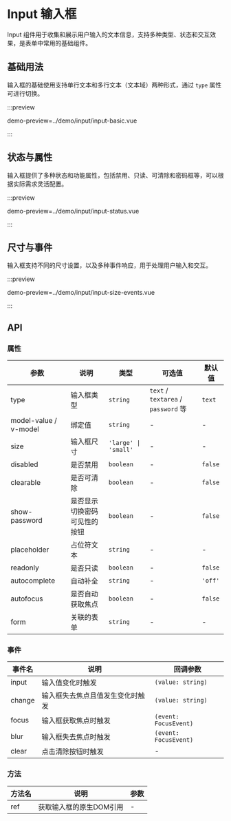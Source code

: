 # Input 输入框

Input 组件用于收集和展示用户输入的文本信息，支持多种类型、状态和交互效果，是表单中常用的基础组件。

## 基础用法

输入框的基础使用支持单行文本和多行文本（文本域）两种形式，通过 `type` 属性可进行切换。

:::preview

demo-preview=../demo/input/input-basic.vue

:::

## 状态与属性

输入框提供了多种状态和功能属性，包括禁用、只读、可清除和密码框等，可以根据实际需求灵活配置。

:::preview

demo-preview=../demo/input/input-status.vue

:::

## 尺寸与事件

输入框支持不同的尺寸设置，以及多种事件响应，用于处理用户输入和交互。

:::preview

demo-preview=../demo/input/input-size-events.vue

:::

## API

### 属性

| 参数 | 说明 | 类型 | 可选值 | 默认值 |
| --- | --- | --- | --- | --- |
| type | 输入框类型 | `string` | `text` / `textarea` / `password` 等 | `text` |
| model-value / v-model | 绑定值 | `string` | - | - |
| size | 输入框尺寸 | `'large' \| 'small'` | - | - |
| disabled | 是否禁用 | `boolean` | - | `false` |
| clearable | 是否可清除 | `boolean` | - | `false` |
| show-password | 是否显示切换密码可见性的按钮 | `boolean` | - | `false` |
| placeholder | 占位符文本 | `string` | - | - |
| readonly | 是否只读 | `boolean` | - | `false` |
| autocomplete | 自动补全 | `string` | - | `'off'` |
| autofocus | 是否自动获取焦点 | `boolean` | - | `false` |
| form | 关联的表单 | `string` | - | - |

### 事件

| 事件名 | 说明 | 回调参数 |
| --- | --- | --- |
| input | 输入值变化时触发 | `(value: string)` |
| change | 输入框失去焦点且值发生变化时触发 | `(value: string)` |
| focus | 输入框获取焦点时触发 | `(event: FocusEvent)` |
| blur | 输入框失去焦点时触发 | `(event: FocusEvent)` |
| clear | 点击清除按钮时触发 | - |

### 方法

| 方法名 | 说明 | 参数 |
| --- | --- | --- |
| ref | 获取输入框的原生DOM引用 | - |